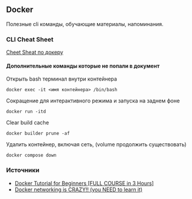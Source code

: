## Docker

Полезные cli команды, обучающие материалы, напоминания.

### CLI Cheat Sheet

[Cheet Sheat по докеру](docker_cheatsheet.pdf)

#### Дополнительные команды которые не попали в документ

Открыть bash терминал внутри контейнера

```
docker exec -it <имя контейнера> /bin/bash
```

Сокращение для интерактивного режима и запуска на заднем фоне

```
docker run -itd
```

Clear build cache

```
docker builder prune -af
```

Удалить контейнер, включая сеть, (volume продолжить существовать)

```
docker compose down
```

### Источники

- [Docker Tutorial for Beginners [FULL COURSE in 3 Hours]](https://www.youtube.com/watch?v=3c-iBn73dDE&ab_channel=TechWorldwithNana)
- [Docker networking is CRAZY!! (you NEED to learn it)](https://www.youtube.com/watch?v=bKFMS5C4CG0&ab_channel=NetworkChuck)
